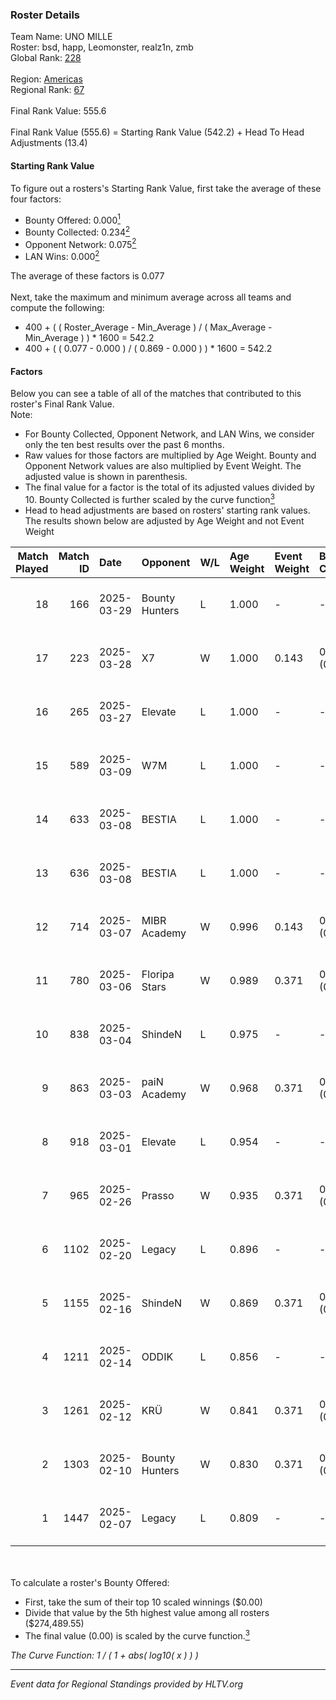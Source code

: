 ### Roster Details<br />
Team Name: UNO MILLE<br />
Roster: bsd, happ, Leomonster, realz1n, zmb<br />
Global Rank: [228](../../standings_global_2025_04_07.md)<br />
<br />
Region: [Americas]( ../../standings_americas_2025_04_07.md)<br />
Regional Rank: [67]( ../../standings_americas_2025_04_07.md)<br />
<br />
Final Rank Value:  555.6<br />
<br />
Final Rank Value (555.6) = Starting Rank Value (542.2) + Head To Head Adjustments (13.4)<br />

#### Starting Rank Value<br />
To figure out a rosters's Starting Rank Value, first take the average of these four factors:<br />
- Bounty Offered: 0.000[<sup>1</sup>](#table2)
- Bounty Collected: 0.234[<sup>2</sup>](#table1)
- Opponent Network: 0.075[<sup>2</sup>](#table1)
- LAN Wins: 0.000[<sup>2</sup>](#table1)

The average of these factors is 0.077<br />
<br />
Next, take the maximum and minimum average across all teams and compute the following:<br />
- 400 + ( ( Roster_Average - Min_Average ) / ( Max_Average - Min_Average ) ) * 1600 = 542.2
- 400 + ( ( 0.077 - 0.000 ) / ( 0.869 - 0.000 ) ) * 1600 = 542.2


#### Factors<br />
Below you can see a table of all of the matches that contributed to this roster's Final Rank Value.<br />
Note:<br />

- For Bounty Collected, Opponent Network, and LAN Wins, we consider only the ten best results over the past 6 months.
- Raw values for those factors are multiplied by Age Weight. Bounty and Opponent Network values are also multiplied by Event Weight. The adjusted value is shown in parenthesis.
- The final value for a factor is the total of its adjusted values divided by 10. Bounty Collected is further scaled by the curve function[<sup>3</sup>](#curveFunction)
- Head to head adjustments are based on rosters' starting rank values. The results shown below are adjusted by Age Weight and not Event Weight
<span id="table1"></span><br />


| Match Played | Match ID | Date       | Opponent       | W/L | Age Weight | Event Weight | Bounty Collected | Opponent Network | LAN Wins  | H2H Adj. | Roster                                |
| -: | -: | :- | :- | :- | :- | :- | :- | :- | :- | -: | :- |
|           18 |      166 | 2025-03-29 | Bounty Hunters | L   | 1.000      | -            | -                | -                | -         |   -11.76 | bsd, happ, Leomonster, realz1n, zmb   |
|           17 |      223 | 2025-03-28 | X7             | W   | 1.000      | 0.143        | 0.000 (0.000)    | 0.000 (0.000)    | 0 (0.000) |     8.75 | bsd, happ, Leomonster, realz1n, zmb   |
|           16 |      265 | 2025-03-27 | Elevate        | L   | 1.000      | -            | -                | -                | -         |   -14.97 | bsd, happ, Leomonster, realz1n, zmb   |
|           15 |      589 | 2025-03-09 | W7M            | L   | 1.000      | -            | -                | -                | -         |   -22.27 | bnc, Leomonster, realz1n, remix, zmb  |
|           14 |      633 | 2025-03-08 | BESTIA         | L   | 1.000      | -            | -                | -                | -         |    -6.80 | bnc, Leomonster, realz1n, remix, zmb  |
|           13 |      636 | 2025-03-08 | BESTIA         | L   | 1.000      | -            | -                | -                | -         |    -7.22 | bnc, Leomonster, realz1n, remix, zmb  |
|           12 |      714 | 2025-03-07 | MIBR Academy   | W   | 0.996      | 0.143        | 0.000 (0.000)    | 0.205 (0.029)    | 0 (0.000) |    17.45 | bnc, Leomonster, realz1n, remix, zmb  |
|           11 |      780 | 2025-03-06 | Floripa Stars  | W   | 0.989      | 0.371        | 0.000 (0.000)    | 0.172 (0.063)    | 0 (0.000) |    12.68 | bnc, Leomonster, realz1n, remix, zmb  |
|           10 |      838 | 2025-03-04 | ShindeN        | L   | 0.975      | -            | -                | -                | -         |   -10.86 | bnc, Leomonster, realz1n, remix, zmb  |
|            9 |      863 | 2025-03-03 | paiN Academy   | W   | 0.968      | 0.371        | 0.000 (0.000)    | 0.197 (0.071)    | 0 (0.000) |    12.21 | bnc, Leomonster, realz1n, remix, zmb  |
|            8 |      918 | 2025-03-01 | Elevate        | L   | 0.954      | -            | -                | -                | -         |   -15.41 | bnc, Leomonster, realz1n, remix, zmb  |
|            7 |      965 | 2025-02-26 | Prasso         | W   | 0.935      | 0.371        | 0.000 (0.000)    | 0.356 (0.123)    | 0 (0.000) |    15.15 | bnc, Leomonster, realz1n, remix, zmb  |
|            6 |     1102 | 2025-02-20 | Legacy         | L   | 0.896      | -            | -                | -                | -         |    -4.45 | bnc, Leomonster, realz1n, remix, zmb  |
|            5 |     1155 | 2025-02-16 | ShindeN        | W   | 0.869      | 0.371        | 0.015 (0.005)    | 0.707 (0.228)    | 0 (0.000) |    18.80 | bnc, Leomonster, realz1n, remix, zmb  |
|            4 |     1211 | 2025-02-14 | ODDIK          | L   | 0.856      | -            | -                | -                | -         |    -5.74 | bnc, Leomonster, realz1n, remix, zmb  |
|            3 |     1261 | 2025-02-12 | KRÜ            | W   | 0.841      | 0.371        | 0.000 (0.000)    | 0.369 (0.115)    | 0 (0.000) |    15.53 | bnc, Leomonster, realz1n, remix, zmb  |
|            2 |     1303 | 2025-02-10 | Bounty Hunters | W   | 0.830      | 0.371        | 0.001 (0.000)    | 0.395 (0.122)    | 0 (0.000) |    16.86 | Leomonster, r4ul, realz1n, remix, zmb |
|            1 |     1447 | 2025-02-07 | Legacy         | L   | 0.809      | -            | -                | -                | -         |    -4.50 | bnc, Leomonster, realz1n, remix, zmb  |

<br />
<span id="table2"></span><br />
To calculate a roster's Bounty Offered:<br />

- First, take the sum of their top 10 scaled winnings ($0.00)
- Divide that value by the 5th highest value among all rosters ($274,489.55)
- The final value (0.00) is scaled by the curve function.[<sup>3</sup>](#curveFunction)

<span id="curveFunction"></span>_The Curve Function: 1 / ( 1 + abs( log10( x ) ) )_<br />

---
_Event data for Regional Standings provided by HLTV.org_<br />
